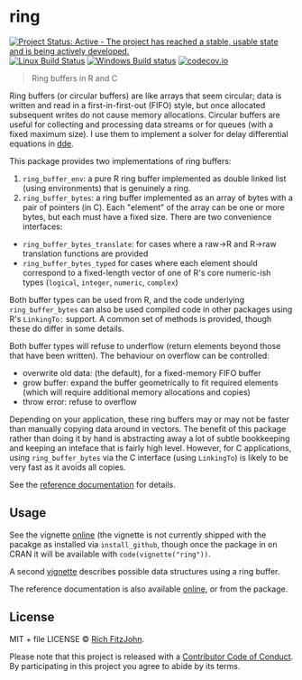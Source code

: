 # ring

[![Project Status: Active - The project has reached a stable, usable state and is being actively developed.](http://www.repostatus.org/badges/latest/active.svg)](http://www.repostatus.org/#active)
[![Linux Build Status](https://travis-ci.org/mrc-ide/ring.svg?branch=master)](https://travis-ci.org/mrc-ide/ring)
[![Windows Build status](https://ci.appveyor.com/api/projects/status/github/richfitz/ring?svg=true)](https://ci.appveyor.com/project/richfitz/ring)
[![codecov.io](https://codecov.io/github/mrc-ide/ring/coverage.svg?branch=master)](https://codecov.io/github/mrc-ide/ring?branch=master)

> Ring buffers in R and C

Ring buffers (or circular buffers) are like arrays that seem circular; data is written and read in a first-in-first-out (FIFO) style, but once allocated subsequent writes do not cause memory allocations.  Circular buffers are useful for collecting and processing data streams or for queues (with a fixed maximum size).  I use them to implement a solver for delay differential equations in [dde](https://github.com/mrc-ide/dde).

This package provides two implementations of ring buffers:

1. `ring_buffer_env`: a pure R ring buffer implemented as double linked list (using environments) that is genuinely a ring.
2. `ring_buffer_bytes`: a ring buffer implemented as an array of bytes with a pair of pointers (in C).  Each "element" of the array can be one or more bytes, but each must have a fixed size.  There are two convenience interfaces:
  * `ring_buffer_bytes_translate`: for cases where a raw->R and R->raw translation functions are provided
  * `ring_buffer_bytes_typed` for cases where each element should correspond to a fixed-length vector of one of R's core numeric-ish types (`logical`, `integer`, `numeric`, `complex`)

Both buffer types can be used from R, and the code underlying `ring_buffer_bytes` can also be used compiled code in other packages using R's `LinkingTo:` support.  A common set of methods is provided, though these do differ in some details.

Both buffer types will refuse to underflow (return elements beyond those that have been written).  The behaviour on overflow can be controlled:

* overwrite old data: (the default), for a fixed-memory FIFO buffer
* grow buffer: expand the buffer geometrically to fit required elements (which will require additional memory allocations and copies)
* throw error: refuse to overflow

Depending on your application, these ring buffers may or may not be faster than manually copying data around in vectors.  The benefit of this package rather than doing it by hand is abstracting away a lot of subtle bookkeeping and keeping an inteface that is fairly high level.  However, for C applications, using `ring_buffer_bytes` via the C interface (using `LinkingTo`) is likely to be very fast as it avoids all copies.

See the [reference documentation](https://mrc-ide.github.io/ring) for details.

## Usage

See the vignette [online](https://mrc-ide.github.io/ring/vignettes/ring.html) (the vignette is not currently shipped with the pacakge as installed via `install_github`, though once the package in on CRAN it will be available with `code(vignette("ring"))`.

A second [vignette](https://mrc-ide.github.io/ring/vignettes/ring_applications.html) describes possible data structures using a ring buffer.

The reference documentation is also available [online](https://mrc-ide.github.io/ring), or from the package.

## License

MIT + file LICENSE © [Rich FitzJohn](https://github.com/richfitz).

Please note that this project is released with a [Contributor Code of Conduct](CONDUCT.md). By participating in this project you agree to abide by its terms.
